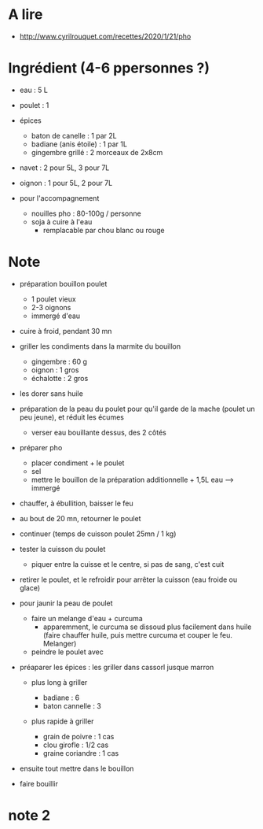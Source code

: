 # A lire

- http://www.cyrilrouquet.com/recettes/2020/1/21/pho

# Ingrédient (4-6 ppersonnes ?)
- eau : 5 L
- poulet : 1
- épices
    * baton de canelle      : 1 par 2L
    * badiane (anis étoile) : 1 par 1L
    * gingembre grillé      : 2 morceaux de 2x8cm

- navet     : 2 pour 5L, 3 pour 7L
- oignon    : 1 pour 5L, 2 pour 7L


- pour l'accompagnement
    - nouilles pho : 80-100g / personne
    - soja à cuire à l'eau
        * remplacable par chou blanc ou rouge

# Note
- préparation bouillon poulet
    * 1 poulet vieux
    * 2-3 oignons
    * immergé d'eau
- cuire à froid, pendant 30 mn

- griller les condiments dans la marmite du bouillon
    * gingembre : 60 g
    * oignon : 1 gros
    * échalotte : 2 gros
- les dorer sans huile

- préparation de la peau du poulet pour qu'il garde de la mache (poulet un peu jeune), et réduit les écumes
    * verser eau bouillante dessus, des 2 côtés

- préparer pho
    - placer condiment + le poulet
    - sel
    - mettre le bouillon de la préparation additionnelle + 1,5L eau --> immergé
- chauffer, à ébullition, baisser le feu
- au bout de 20 mn, retourner le poulet
- continuer (temps de cuisson poulet 25mn / 1 kg)
- tester la cuisson du poulet
    * piquer entre la cuisse et le centre, si pas de sang, c'est cuit
- retirer le poulet, et le refroidir pour arrêter la cuisson (eau froide ou glace)
- pour jaunir la peau de poulet
    * faire un melange d'eau + curcuma
        + apparemment, le curcuma se dissoud plus facilement dans huile (faire chauffer huile, puis mettre curcuma et couper le feu. Melanger)
    * peindre le poulet avec


- préaparer les épices : les griller dans cassorl jusque marron
    * plus long à griller
        * badiane : 6
        * baton cannelle : 3
        
    * plus rapide à griller
        * grain de poivre : 1 cas
        * clou girofle : 1/2 cas
        * graine coriandre : 1 cas
- ensuite tout mettre dans le bouillon
- faire bouillir

# note 2

